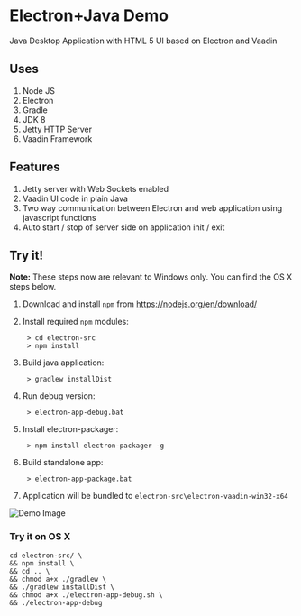 # Electron+Java Demo

Java Desktop Application with HTML 5 UI based on Electron and Vaadin

## Uses

1. Node JS
2. Electron
3. Gradle
4. JDK 8
5. Jetty HTTP Server
6. Vaadin Framework

## Features

1. Jetty server with Web Sockets enabled
2. Vaadin UI code in plain Java
3. Two way communication between Electron and web application using javascript functions
4. Auto start / stop of server side on application init / exit

## Try it!

__Note:__ These steps now are relevant to Windows only. You can find the OS X steps below.

1. Download and install `npm` from https://nodejs.org/en/download/
2. Install required `npm` modules:

        > cd electron-src
        > npm install

3. Build java application:

        > gradlew installDist
        
4. Run debug version:

        > electron-app-debug.bat
        
5. Install electron-packager:

        > npm install electron-packager -g
        
6. Build standalone app:

        > electron-app-package.bat

7. Application will be bundled to `electron-src\electron-vaadin-win32-x64`

![Demo Image](/docs/app-window.png?raw=true "Application Window")

### Try it on OS X

```
cd electron-src/ \
&& npm install \
&& cd .. \
&& chmod a+x ./gradlew \
&& ./gradlew installDist \
&& chmod a+x ./electron-app-debug.sh \
&& ./electron-app-debug
```